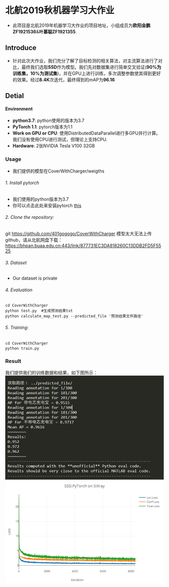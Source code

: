 # 北航2019秋机器学习大作业 #
+ 此项目是北航2019年机器学习大作业的项目地址，小组成员为**欧阳金鹏ZF1921536**&**叶慕聪ZF1921355**.
## Introduce ##
+ 针对此次大作业，我们充分了解了目标检测的相关算法，对主流算法进行了对比，最终我们选取**SSD**作为模型。我们先对数据集进行简单交叉验证(**90%为训练集，10%为测试集**)，并在GPU上进行训练，多次调整参数使其得到更好的效果。经过**8.4K**次迭代，最终得到的mAP为**96.16**
## Detial ##
#### Environment  ####
+ **python3.7**: python使用的版本为3.7
+ **PyTorch 1.1**: pytorch版本为1.1
+ **Work on GPU or CPU**: 使用DistributedDataParallel进行多GPU并行计算。我们没有使用CPU进行测试，但理论上支持CPU.
+ **Hardware**: 2张NVIDIA Tesla V100 32GB
### Usage ###
+ 我们提供的模型在CoverWithCharger/weigths
###### 1. Install pytorch
+ 我们使用的python版本为3.7
+ 你可以点击此处来安装pytorch [this](https://github.com/pytorch/pytorch)
###### 2. Clone the repository:
git https://github.com/401gogogo/CoverWithCharger
模型太大无法上传github，请从北航网盘下载：
https://bhpan.buaa.edu.cn:443/link/877731EC3DA818260C13DDB2FD5F5525
###### 3. Dataset
+ Our dataset is private
###### 4. Evaluation
```
cd CoverWithCharger
python test.py  #生成预测结果txt
python calculate_map_test.py --predicted_file '预测结果文件路径'
```
###### 5. Training:
```
cd CoverWithCharger
python train.py 
```
### Result ###
我们提供我们的训练数据和结果，如下图所示：
![mAP](/result1_3.jpg)
![Loss](/1_2_iter.png)

